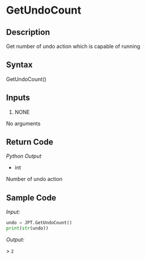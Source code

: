 # GetUndoCount

## Description

Get number of undo action which is capable of running

## Syntax

GetUndoCount()

## Inputs

1. NONE

No arguments

## Return Code

_Python Output_

- int

Number of undo action

## Sample Code

_Input:_

```python
undo = JPT.GetUndoCount()
print(str(undo))
```

_Output:_

\> `2`

